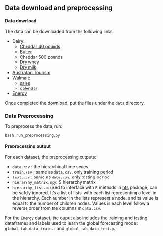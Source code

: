 ## Data download and preprocessing


#### Data download

The data can be downloaded from the following links:

- Dairy: 
    - [Cheddar 40 pounds](https://mpr.datamart.ams.usda.gov/export/Datamart-Export_DY_WK100-40%20Pound%20Block%20Cheddar%20Cheese%20Prices%20and%20Sales_20200915_121947.csv?file=1&fileType=csv)
    - [Butter](https://mpr.datamart.ams.usda.gov/export/Datamart-Export_DY_WK100-Butter%20Prices%20and%20Sales_20200915_122114.csv?file=0&fileType=csv)
    - [Cheddar 500 pounds](https://mpr.datamart.ams.usda.gov/export/Datamart-Export_DY_WK100-500%20Pound%20Barrel%20Cheddar%20Cheese%20Prices,%20Sales,%20and%20Moisture%20Content_20200915_122414.csv?file=2&fileType=csv)
    - [Dry whey](https://mpr.datamart.ams.usda.gov/export/Datamart-Export_DY_WK100-Dry%20Whey%20Prices%20and%20Sales_20200915_122414.csv?file=3&fileType=csv)
    - [Dry milk](https://mpr.datamart.ams.usda.gov/export/Datamart-Export_DY_WK100-Nonfat%20Dry%20Milk%20Prices%20and%20Sales_20200915_122414.csv?file=4&fileType=csv)
- [Australian Tourism](https://robjhyndman.com/data/hier1_with_names.csv)
- Walmart:
    - [sales](https://www.kaggle.com/c/m5-forecasting-accuracy/data?select=sales_train_validation.csv)
    - [calendar](https://www.kaggle.com/c/m5-forecasting-accuracy/data?select=calendar.csv)
- [Energy](https://data.ny.gov/api/views/47km-hhvs/rows.csv?accessType=DOWNLOAD&sorting=true)

Once completed the download, put the files under the `data` directory.

### Data Preprocessing

To preprocess the data, run:

```
bash run_preprocessing.py
```

#### Preprocessing output
For each dataset, the preprocessing outputs: 

- `data.csv` : the hierarchical time series
- `train.csv` : same as `data.csv`, only training period
- `test.csv` : same as `data.csv`, only testing period
- `hierarchy_matrix.npy`: S hierarchy matrix
- `hierarchy_list.p`: used to interface with `R` methods in [hts](https://cran.r-project.org/web/packages/hts/index.html) package, can be safely ignored. It's a list of lists, with each list representing a level in the hierarchy. Each number in the lists represent a node, and its value is equal to the number of children nodes. Values in each level follow a reverse order from the columns in `data.csv`.

For the `Energy` dataset, the ouput also includes the training and testing dataframes and labels used to learn the global forecasting model: `global_tab_data_train.p` and `global_tab_data_test.p`.

